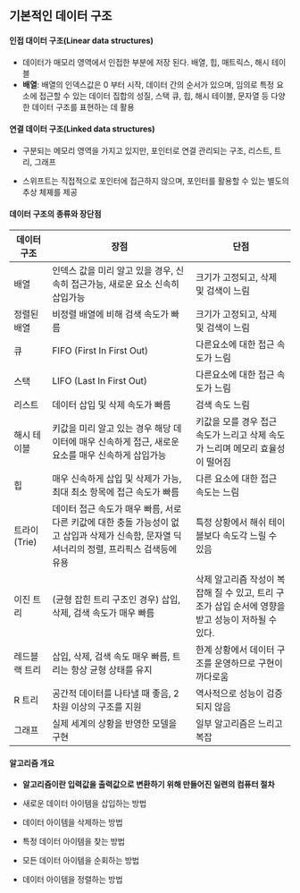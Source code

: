 ## 기본적인 데이터 구조

#### 인접 대이터 구조(Linear data structures)

* 데이터가 매모리 영역에서 인접한 부분에 저장 된다. 배열, 힙, 매트릭스, 해시 테이블
* **배열**: 배열의 인덱스값은 0 부터 시작, 데이터 간의 순서가 있으며, 임의로 특정 요소에 접근할 수 있는 데이터 집합의 성질, 스택 큐, 힙, 해시 테이블, 문자열 등 다양한 데이터 구조를 표현하는 데 활용



#### 연결 데이터 구조(Linked data structures)

* 구분되는 메모리 영역을 가지고 있지만, 포인터로 연결 관리되는 구조, 리스트, 트리, 그래프

* 스위프트는 직접적으로 포인터에 접근하지 않으며, 포인터를 활용할 수 있는 별도의 추상 체졔를 제공



#### 데이터 구조의 종류와 장단점

| 데이터 구조       | 장점                                                         | 단점                                                         |
| ----------------- | ------------------------------------------------------------ | ------------------------------------------------------------ |
| 배열              | 인덱스 값을 미리 알고 있을 경우, 신속히 접근가능, 새로운 요소 신속히 삽입가능 | 크기가 고정되고, 삭제 및 검색이 느림                         |
| 정렬된       배열 | 비정렬 배열에 비해 검색 속도가 빠름                          | 크기가 고정되고, 삭제 및 검색이 느림                         |
| 큐                | FIFO (First In First Out)                                    | 다른요소에 대한 접근 속도가 느림                             |
| 스택              | LIFO (Last In First Out)                                     | 다른요소에 대한 접근 속도가 느림                             |
| 리스트            | 데이터 삽입 및 삭제 속도가 빠름                              | 검색 속도 느림                                               |
| 해시 테이블       | 키값을 미리 알고 있는 경우 해당 데이터에 매우 신속하게 접근, 새로운  요소를 매우 신속하게 삽입가능 | 키값을 모를 경우 접근 속도가 느리고 삭제 속도가 느리며 메모리 효율성이 떨어짐 |
| 힙                | 매우 신속하게 삽입 및 삭제가 가능, 최대 최소 항목에 접근 속도가 빠름 | 다른 요소에 대한 접근 속도는 느림                            |
| 트라이 (Trie)     | 데이터 접근 속도가 매우 빠름, 서로 다른 키값에 대한 충돌 가능성이 없고 삽입과 삭제가 신속함, 문자열 딕셔너리의 정렬, 프리픽스 검색등에 유용 | 특정 상황에서 해쉬 테이블보다 속도각 느릴 수 있음            |
| 이진 트리         | (균형 잡힌 트리 구조인 경우) 삽입, 삭제, 검색 속도가 매우 빠름 | 삭제 알고리즘 작성이 복잡해 질 수 있고, 트리 구조가 삽입 순서에 영향을 받고 성능이 저하될 수 있다. |
| 레드블랙 트리     | 삽입, 삭제, 검색 속도 매우 빠름, 트리는 항상 균형 상태를 유지 | 한계 상황에서 데이터 구조를 운영하므로 구현이 까다로움       |
| R    트리         | 공간적 데이터를 나타낼 때 좋음, 2차원 이상의 구조를 지원     | 역사적으로 성능이 검증 되지 않음                             |
| 그래프            | 실제 세계의 상황을 반영한 모델을 구현                        | 일부 알고리즘은 느리고 복잡                                  |

#### 알고리즘 개요

* **알고리즘이란 입력값을 출력값으로 변환하기 위해 만들어진 일련의 컴퓨터 절차**

* 새로운 데이터 아이템을 삽입하는 방법
* 데이터 아이템을 삭제하는 방법
* 특정 데이터 아이템을 찾는 방법
* 모든 데이터 아이템을 순회하는 방법
* 데이터 아이템을 정렬하는 방법
